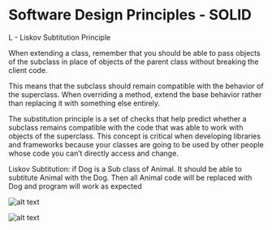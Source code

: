 # Software Design Principles - SOLID

L - Liskov Subtitution Principle

When extending a class, remember that you should be
able to pass objects of the subclass in place of objects of
the parent class without breaking the client code.

This means that the subclass should remain compatible with
the behavior of the superclass. When overriding a method,
extend the base behavior rather than replacing it with something
else entirely.

The substitution principle is a set of checks that help predict
whether a subclass remains compatible with the code that
was able to work with objects of the superclass. This concept
is critical when developing libraries and frameworks because
your classes are going to be used by other people whose code
you can’t directly access and change.

Liskov Subtitution:
if Dog is a Sub class of Animal. It should be able to subtitute
Animal with the Dog. Then all Animal code will be replaced with Dog and program will work as expected

![alt text](https://github.com/nchathu2014/design-pattern-final/blob/SOLID/liskov-subtitution-principle/src/images/liskov.JPG?raw=true)

![alt text](https://github.com/nchathu2014/design-pattern-final/blob/SOLID/liskov-subtitution-principle/src/images/liskov_1.JPG?raw=true)
